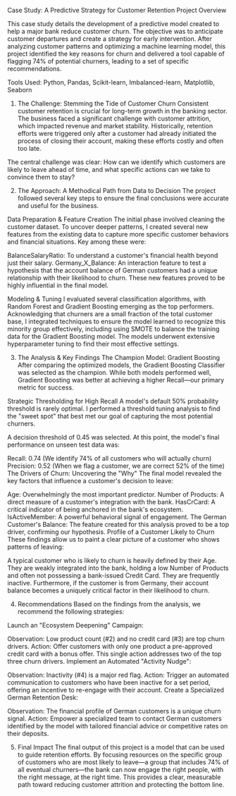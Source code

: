 Case Study: A Predictive Strategy for Customer Retention
Project Overview

This case study details the development of a predictive model created to help a major bank reduce customer churn. The objective was to anticipate customer departures and create a strategy for early intervention. After analyzing customer patterns and optimizing a machine learning model, this project identified the key reasons for churn and delivered a tool capable of flagging 74% of potential churners, leading to a set of specific recommendations.

Tools Used: Python, Pandas, Scikit-learn, Imbalanced-learn, Matplotlib, Seaborn


1. The Challenge: Stemming the Tide of Customer Churn
Consistent customer retention is crucial for long-term growth in the banking sector. The business faced a significant challenge with customer attrition, which impacted revenue and market stability. Historically, retention efforts were triggered only after a customer had already initiated the process of closing their account, making these efforts costly and often too late.

The central challenge was clear: How can we identify which customers are likely to leave ahead of time, and what specific actions can we take to convince them to stay?

2. The Approach: A Methodical Path from Data to Decision
The project followed several key steps to ensure the final conclusions were accurate and useful for the business.

Data Preparation & Feature Creation
The initial phase involved cleaning the customer dataset. To uncover deeper patterns, I created several new features from the existing data to capture more specific customer behaviors and financial situations. Key among these were:

BalanceSalaryRatio: To understand a customer's financial health beyond just their salary.
Germany_X_Balance: An interaction feature to test a hypothesis that the account balance of German customers had a unique relationship with their likelihood to churn.
These new features proved to be highly influential in the final model.

Modeling & Tuning
I evaluated several classification algorithms, with Random Forest and Gradient Boosting emerging as the top performers. Acknowledging that churners are a small fraction of the total customer base, I integrated techniques to ensure the model learned to recognize this minority group effectively, including using SMOTE to balance the training data for the Gradient Boosting model. The models underwent extensive hyperparameter tuning to find their most effective settings.

3. The Analysis & Key Findings
The Champion Model: Gradient Boosting
After comparing the optimized models, the Gradient Boosting Classifier was selected as the champion. While both models performed well, Gradient Boosting was better at achieving a higher Recall—our primary metric for success.

Strategic Thresholding for High Recall
A model's default 50% probability threshold is rarely optimal. I performed a threshold tuning analysis to find the "sweet spot" that best met our goal of capturing the most potential churners.

A decision threshold of 0.45 was selected. At this point, the model's final performance on unseen test data was:

Recall: 0.74 (We identify 74% of all customers who will actually churn)
Precision: 0.52 (When we flag a customer, we are correct 52% of the time)
The Drivers of Churn: Uncovering the "Why"
The final model revealed the key factors that influence a customer's decision to leave:

Age: Overwhelmingly the most important predictor.
Number of Products: A direct measure of a customer's integration with the bank.
HasCrCard: A critical indicator of being anchored in the bank's ecosystem.
IsActiveMember: A powerful behavioral signal of engagement.
The German Customer's Balance: The feature created for this analysis proved to be a top driver, confirming our hypothesis.
Profile of a Customer Likely to Churn
These findings allow us to paint a clear picture of a customer who shows patterns of leaving:

A typical customer who is likely to churn is heavily defined by their Age. They are weakly integrated into the bank, holding a low Number of Products and often not possessing a bank-issued Credit Card. They are frequently inactive. Furthermore, if the customer is from Germany, their account balance becomes a uniquely critical factor in their likelihood to churn.

4. Recommendations
Based on the findings from the analysis, we recommend the following strategies:

Launch an "Ecosystem Deepening" Campaign:

Observation: Low product count (#2) and no credit card (#3) are top churn drivers.
Action: Offer customers with only one product a pre-approved credit card with a bonus offer. This single action addresses two of the top three churn drivers.
Implement an Automated "Activity Nudge":

Observation: Inactivity (#4) is a major red flag.
Action: Trigger an automated communication to customers who have been inactive for a set period, offering an incentive to re-engage with their account.
Create a Specialized German Retention Desk:

Observation: The financial profile of German customers is a unique churn signal.
Action: Empower a specialized team to contact German customers identified by the model with tailored financial advice or competitive rates on their deposits.

5. Final Impact
The final output of this project is a model that can be used to guide retention efforts. By focusing resources on the specific group of customers who are most likely to leave—a group that includes 74% of all eventual churners—the bank can now engage the right people, with the right message, at the right time. This provides a clear, measurable path toward reducing customer attrition and protecting the bottom line.
